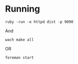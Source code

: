 # Running

```
ruby -run -e httpd dist -p 9090
```

And

```
wach make all
```

OR

```
foreman start
```

